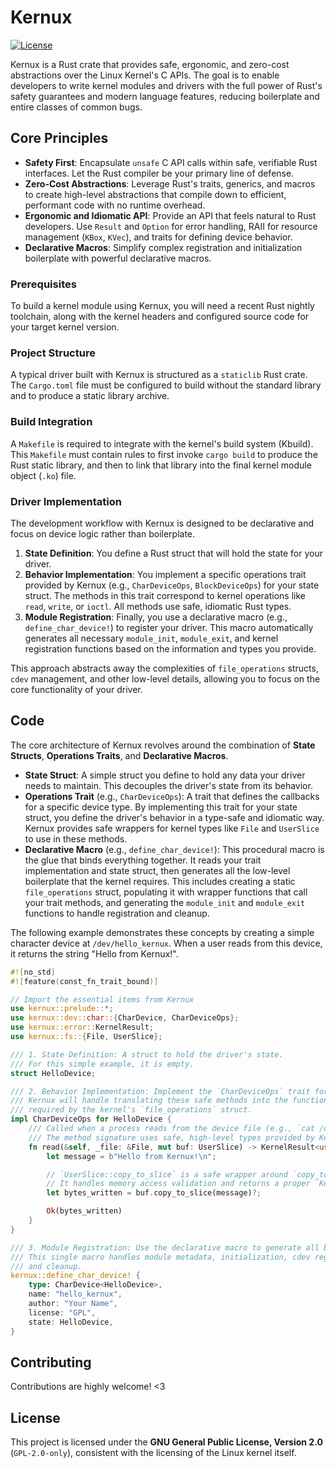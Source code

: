 # Kernux

[![License](https://img.shields.io/badge/license-GPL--2.0--only-blue.svg)](./LICENSE)

Kernux is a Rust crate that provides safe, ergonomic, and zero-cost abstractions over the Linux Kernel's C APIs. The goal is to enable developers to write kernel modules and drivers with the full power of Rust's safety guarantees and modern language features, reducing boilerplate and entire classes of common bugs.

## Core Principles

* **Safety First**: Encapsulate `unsafe` C API calls within safe, verifiable Rust interfaces. Let the Rust compiler be your primary line of defense.
* **Zero-Cost Abstractions**: Leverage Rust's traits, generics, and macros to create high-level abstractions that compile down to efficient, performant code with no runtime overhead.
* **Ergonomic and Idiomatic API**: Provide an API that feels natural to Rust developers. Use `Result` and `Option` for error handling, RAII for resource management (`KBox`, `KVec`), and traits for defining device behavior.
* **Declarative Macros**: Simplify complex registration and initialization boilerplate with powerful declarative macros.

### Prerequisites

To build a kernel module using Kernux, you will need a recent Rust nightly toolchain, along with the kernel headers and configured source code for your target kernel version.

### Project Structure

A typical driver built with Kernux is structured as a `staticlib` Rust crate. The `Cargo.toml` file must be configured to build without the standard library and to produce a static library archive.

### Build Integration

A `Makefile` is required to integrate with the kernel's build system (Kbuild). This `Makefile` must contain rules to first invoke `cargo build` to produce the Rust static library, and then to link that library into the final kernel module object (`.ko`) file.

### Driver Implementation

The development workflow with Kernux is designed to be declarative and focus on device logic rather than boilerplate.

1.  **State Definition**: You define a Rust struct that will hold the state for your driver.
2.  **Behavior Implementation**: You implement a specific operations trait provided by Kernux (e.g., `CharDeviceOps`, `BlockDeviceOps`) for your state struct. The methods in this trait correspond to kernel operations like `read`, `write`, or `ioctl`. All methods use safe, idiomatic Rust types.
3.  **Module Registration**: Finally, you use a declarative macro (e.g., `define_char_device!`) to register your driver. This macro automatically generates all necessary `module_init`, `module_exit`, and kernel registration functions based on the information and types you provide.

This approach abstracts away the complexities of `file_operations` structs, `cdev` management, and other low-level details, allowing you to focus on the core functionality of your driver.

## Code

The core architecture of Kernux revolves around the combination of **State Structs**, **Operations Traits**, and **Declarative Macros**.

* **State Struct**: A simple struct you define to hold any data your driver needs to maintain. This decouples the driver's state from its behavior.
* **Operations Trait** (e.g., `CharDeviceOps`): A trait that defines the callbacks for a specific device type. By implementing this trait for your state struct, you define the driver's behavior in a type-safe and idiomatic way. Kernux provides safe wrappers for kernel types like `File` and `UserSlice` to use in these methods.
* **Declarative Macro** (e.g., `define_char_device!`): This procedural macro is the glue that binds everything together. It reads your trait implementation and state struct, then generates all the low-level boilerplate that the kernel requires. This includes creating a static `file_operations` struct, populating it with wrapper functions that call your trait methods, and generating the `module_init` and `module_exit` functions to handle registration and cleanup.

The following example demonstrates these concepts by creating a simple character device at `/dev/hello_kernux`. When a user reads from this device, it returns the string "Hello from Kernux!".

```rust
#![no_std]
#![feature(const_fn_trait_bound)]

// Import the essential items from Kernux
use kernux::prelude::*;
use kernux::dev::char::{CharDevice, CharDeviceOps};
use kernux::error::KernelResult;
use kernux::fs::{File, UserSlice};

/// 1. State Definition: A struct to hold the driver's state.
/// For this simple example, it is empty.
struct HelloDevice;

/// 2. Behavior Implementation: Implement the `CharDeviceOps` trait for our state struct.
/// Kernux will handle translating these safe methods into the function pointers
/// required by the kernel's `file_operations` struct.
impl CharDeviceOps for HelloDevice {
    /// Called when a process reads from the device file (e.g., `cat /dev/hello_kernux`).
    /// The method signature uses safe, high-level types provided by Kernux.
    fn read(&self, _file: &File, mut buf: UserSlice) -> KernelResult<usize> {
        let message = b"Hello from Kernux!\n";

        // `UserSlice::copy_to_slice` is a safe wrapper around `copy_to_user`.
        // It handles memory access validation and returns a proper `KernelResult`.
        let bytes_written = buf.copy_to_slice(message)?;

        Ok(bytes_written)
    }
}

/// 3. Module Registration: Use the declarative macro to generate all boilerplate.
/// This single macro handles module metadata, initialization, cdev registration,
/// and cleanup.
kernux::define_char_device! {
    type: CharDevice<HelloDevice>,
    name: "hello_kernux",
    author: "Your Name",
    license: "GPL",
    state: HelloDevice,
}
```
## Contributing

Contributions are highly welcome! <3

## License

This project is licensed under the **GNU General Public License, Version 2.0** (`GPL-2.0-only`), consistent with the licensing of the Linux kernel itself.
